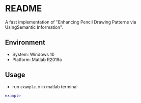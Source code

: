 # README

A fast implementation of "Enhancing Pencil Drawing Patterns via UsingSemantic Information".

## Environment

- System: Windows 10
- Platform: Matlab R2019a

## Usage

- run ```example.m``` in matlab terminal

```matlab
example
```
